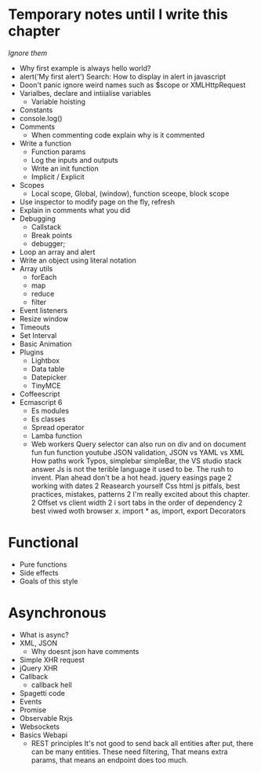# Temporary notes until I write this chapter
*Ignore them*

- Why first example is always hello world?
- alert('My first alert') Search: How to display in alert in javascript
- Doon't panic ignore weird names such as $scope or XMLHttpRequest
- Varialbes, declare and intiialise variables
	- Variable hoisting
- Constants
- console.log()
- Comments
	- When commenting code explain why is it commented
- Write a function
	- Function params
	- Log the inputs and outputs
	- Write an init function
	- Implicit / Explicit
- Scopes
	- Local scope, Global, (<any>window), function sceope, block scope
- Use inspector to modify page on the fly, refresh
- Explain in comments what you did
- Debugging
	- Callstack
	- Break points
	- debugger;
- Loop an array and alert
- Write an object using literal notation
- Array utils
	- forEach
	- map
	- reduce
	- filter
- Event listeners
- Resize window
- Timeouts
- Set Interval
- Basic Animation
- Plugins
	- Lightbox
	- Data table
	- Datepicker
	- TinyMCE
- Coffeescript
- Ecmascript 6
	- Es modules
	- Es classes
	- Spread operator
	- Lamba function
	- Web workers
Query selector can also run on div and on document
fun fun function youtube
JSON validation, JSON vs YAML vs XML
How paths work
Typos, simplebar simpleBar, the VS studio stack answer
Js is not the terible language it used to be. 
The rush to invent. Plan ahead don't be a hot head. 
jquery easings page
2 working with dates
2 Reasearch yourself Css html js pitfals, best practices, mistakes, patterns
2 I'm really excited about this chapter. 
2 Offset vs client width
2 i sort tabs in the order of dependency
2 best viwed woth browser x. 
import * as, import, export
Decorators

# Functional
- Pure functions
- Side effects
- Goals of this style

# Asynchronous
- What is async?
- XML, JSON
	- Why doesnt json have comments
- Simple XHR request
- jQuery XHR
- Callback
	- callback hell
- Spagetti code
- Events
- Promise
- Observable Rxjs
- Websockets
- Basics Webapi
	- REST principles
It's not good to send back all entities after put, there can be many entities. These need filtering, That means extra params, that means an endpoint does too much.